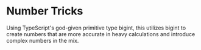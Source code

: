 # Number Tricks

Using TypeScript's god-given primitive type bigint, this utilizes bigint to create numbers that are more accurate in heavy calculations and introduce complex numbers in the mix.